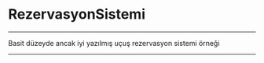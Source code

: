 # RezervasyonSistemi

************

Basit düzeyde ancak iyi yazılmış uçuş rezervasyon sistemi örneği

*************
